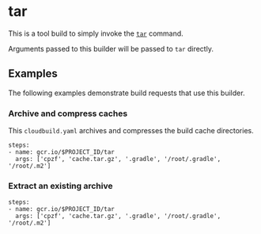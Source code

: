 # tar

This is a tool build to simply invoke the
[`tar`](https://linux.die.net/man/1/tar) command.

Arguments passed to this builder will be passed to `tar` directly.

## Examples

The following examples demonstrate build requests that use this builder.

### Archive and compress caches

This `cloudbuild.yaml` archives and compresses the build cache directories.

```
steps:
- name: gcr.io/$PROJECT_ID/tar
  args: ['cpzf', 'cache.tar.gz', '.gradle', '/root/.gradle', '/root/.m2']
```

### Extract an existing archive

```
steps:
- name: gcr.io/$PROJECT_ID/tar
  args: ['cpzf', 'cache.tar.gz', '.gradle', '/root/.gradle', '/root/.m2']
```